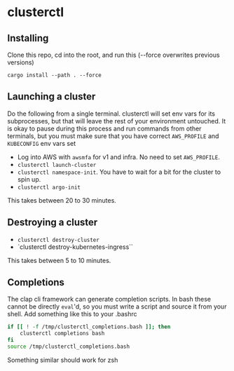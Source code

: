# clusterctl

## Installing

Clone this repo, cd into the root, and run this (--force overwrites previous versions)

```
cargo install --path . --force
```

## Launching a cluster

Do the following from a single terminal. clusterctl will set env vars for its
subprocesses, but that will leave the rest of your environment untouched. It is
okay to pause during this process and run commands from other terminals, but you
must make sure that you have correct `AWS_PROFILE` and `KUBECONFIG` env vars set

* Log into AWS with `awsmfa` for v1 and infra. No need to set `AWS_PROFILE`. 
* `clusterctl launch-cluster`
* `clusterctl namespace-init`. You have to wait for a bit for the cluster to spin up.
* `clusterctl argo-init`

This takes between 20 to 30 minutes.

## Destroying a cluster

* `clusterctl destroy-cluster`
* `clusterctl destroy-kubernetes-ingress``

This takes between 5 to 10 minutes.

## Completions

The clap cli framework can generate completion scripts. In bash these cannot be
directly `eval`'d, so you must write a script and source it from your shell. Add
something like this to your .bashrc

```bash
if [[ ! -f /tmp/clusterctl_completions.bash ]]; then
    clusterctl completions bash
fi
source /tmp/clusterctl_completions.bash
```

Something similar should work for zsh

